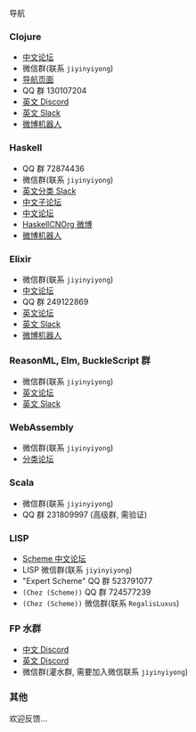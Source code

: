 导航

### Clojure

* [中文论坛](http://clojure-china.org)
* 微信群(联系 `jiyinyiyong`)
* [导航页面](http://map.clj.im)
* QQ 群 130107204
* [英文 Discord](https://discord.gg/X6yrEjc)
* [英文 Slack](http://clojurians.net/)
* [微博机器人](http://weibo.com/clojurechina)

### Haskell

* QQ 群 72874436
* 微信群(联系 `jiyinyiyong`)
* [英文分类 Slack](http://fpchat.com/)
* [中文子论坛](http://clj.im/c/haskell)
* [中文论坛](http://a.haskellcn.org)
* [HaskellCNOrg 微博](http://weibo.com/haskellcnorg)
* [微博机器人](http://weibo.com/haskellchina)

### Elixir

* 微信群(联系 `jiyinyiyong`)
* [中文论坛](http://elixir-cn.com)
* QQ 群 249122869
* [英文论坛](https://elixirforum.com/)
* [英文 Slack](http://elixir-slackin.herokuapp.com/)
* [微博机器人](http://weibo.com/elixircn)

### ReasonML, Elm, BuckleScript 群

* 微信群(联系 `jiyinyiyong`)
* [英文论坛](https://reasonml.chat/)
* [英文 Slack](https://elmlang.herokuapp.com/)

### WebAssembly

* 微信群(联系 `jiyinyiyong`)
* [分类论坛](https://www.w3ctech.com/category/18)

### Scala

* 微信群(联系 `jiyinyiyong`)
* QQ 群 231809997 (高级群, 需验证)

### LISP

* [Scheme 中文论坛](http://theschemer.org)
* LISP 微信群(联系 `jiyinyiyong`)
* "Expert Scheme" QQ 群 523791077
* `(Chez (Scheme))` QQ 群 724577239
* `(Chez (Scheme))` 微信群(联系 `RegalisLuxus`)

### FP 水群

* [中文 Discord](https://discord.gg/CXkwkFC)
* [英文 Discord](https://discord.gg/nntGvbh)
* 微信群(灌水群, 需要加入微信联系 `jiyinyiyong`)

### 其他

欢迎反馈...
